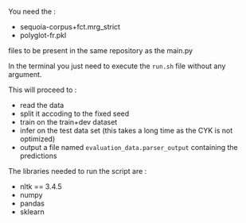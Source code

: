 You need the :
- sequoia-corpus+fct.mrg_strict 
- polyglot-fr.pkl

files to be present in the same repository as the main.py

In the terminal you just need to execute the `run.sh` file without any argument.

This will proceed to : 
- read the data
- split it accoding to the fixed seed
- train on the train+dev dataset
- infer on the test data set (this takes a long time as the CYK is not optimized)
- output a file named `evaluation_data.parser_output` containing the predictions

The libraries needed to run the script are : 
- nltk == 3.4.5
- numpy
- pandas
- sklearn 